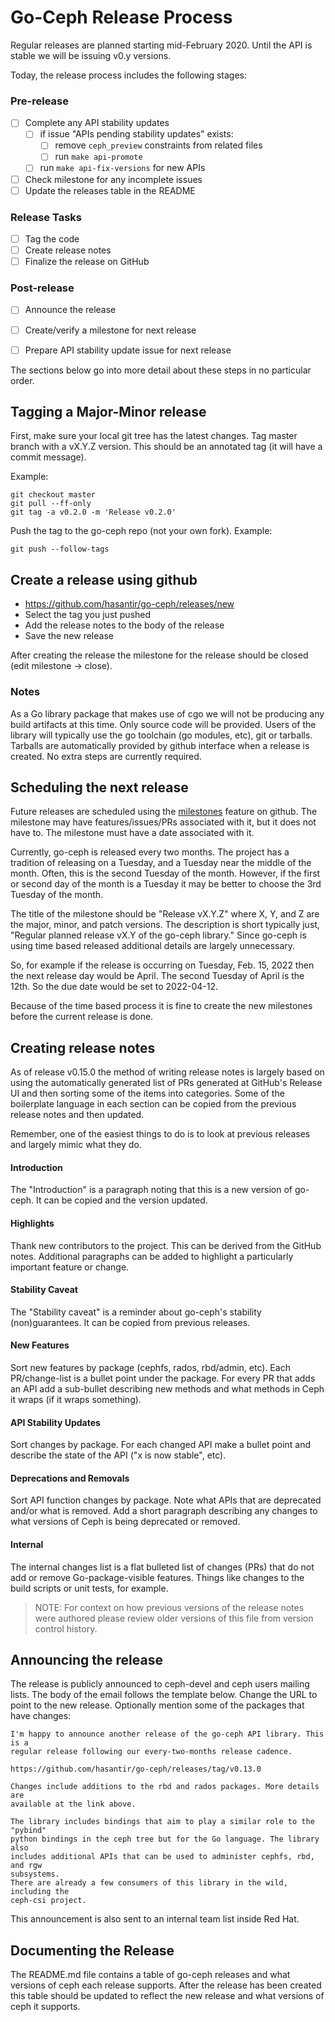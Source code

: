 
# Go-Ceph Release Process

Regular releases are planned starting mid-February 2020. Until the API is
stable we will be issuing v0.y versions.

Today, the release process includes the following stages:

### Pre-release
- [ ] Complete any API stability updates
  - [ ] if issue "APIs pending stability updates" exists:
    - [ ] remove `ceph_preview` constraints from related files
    - [ ] run `make api-promote`
  - [ ] run `make api-fix-versions` for new APIs
- [ ] Check milestone for any incomplete issues
- [ ] Update the releases table in the README

### Release Tasks
- [ ] Tag the code
- [ ] Create release notes
- [ ] Finalize the release on GitHub

### Post-release
- [ ] Announce the release
- [ ] Create/verify a milestone for next release
- [ ] Prepare API stability update issue for next release


The sections below go into more detail about these steps in no particular order.

## Tagging a Major-Minor release

First, make sure your local git tree has the latest changes.
Tag master branch with a vX.Y.Z version. This should be an annotated tag (it
will have a commit message).

Example:
```shell
git checkout master
git pull --ff-only
git tag -a v0.2.0 -m 'Release v0.2.0'
```

Push the tag to the go-ceph repo (not your own fork).
Example:
```shell
git push --follow-tags
```


## Create a release using github
* https://github.com/hasantir/go-ceph/releases/new
* Select the tag you just pushed
* Add the release notes to the body of the release
* Save the new release

After creating the release the milestone for the release should be closed
(edit milestone -> close).


### Notes

As a Go library package that makes use of cgo we will not be producing any
build artifacts at this time. Only source code will be provided. Users of the
library will typically use the go toolchain (go modules, etc), git or tarballs.
Tarballs are automatically provided by github interface when a release is
created. No extra steps are currently required.


## Scheduling the next release

Future releases are scheduled using the
[milestones](https://github.com/hasantir/go-ceph/milestones) feature on github. The
milestone may have features/issues/PRs associated with it, but it does not have
to. The milestone must have a date associated with it.

Currently, go-ceph is released every two months. The project has a tradition of
releasing on a Tuesday, and a Tuesday near the middle of the month. Often, this
is the second Tuesday of the month. However, if the first or second day of the
month is a Tuesday it may be better to choose the 3rd Tuesday of the month.

The title of the milestone should be "Release vX.Y.Z" where X, Y, and Z are the
major, minor, and patch versions. The description is short typically just,
"Regular planned release vX.Y of the go-ceph library." Since go-ceph is using
time based released additional details are largely unnecessary.

So, for example if the release is occurring on Tuesday, Feb. 15, 2022 then the
next release day would be April. The second Tuesday of April is the 12th. So
the due date would be set to 2022-04-12.

Because of the time based process it is fine to create the new milestones before
the current release is done.


## Creating release notes

As of release v0.15.0 the method of writing release notes is largely based on
using the automatically generated list of PRs generated at GitHub's Release UI
and then sorting some of the items into categories. Some of the boilerplate
language in each section can be copied from the previous release notes and then
updated.

Remember, one of the easiest things to do is to look at previous releases and
largely mimic what they do.

#### Introduction
The "Introduction" is a paragraph noting that this is a new version
of go-ceph. It can be copied and the version updated.

#### Highlights
Thank new contributors to the project. This can be derived from the GitHub
notes.  Additional paragraphs can be added to highlight a particularly
important feature or change.

#### Stability Caveat
The "Stability caveat" is a reminder about go-ceph's stability (non)guarantees.
It can be copied from previous releases.

#### New Features
Sort new features by package (cephfs, rados, rbd/admin, etc). Each
PR/change-list is a bullet point under the package. For every PR that adds an
API add a sub-bullet describing new methods and what methods in Ceph it wraps
(if it wraps something).

#### API Stability Updates
Sort changes by package. For each changed API make a bullet point and describe
the state of the API ("x is now stable", etc).

#### Deprecations and Removals
Sort API function changes by package. Note what APIs that are deprecated and/or
what is removed. Add a short paragraph describing any changes to what versions
of Ceph is being deprecated or removed.

#### Internal
The internal changes list is a flat bulleted list of changes (PRs) that do not
add or remove Go-package-visible features. Things like changes to the build
scripts or unit tests, for example.


> NOTE: For context on how previous versions of the release notes were authored
please review older versions of this file from version control history.



## Announcing the release

The release is publicly announced to ceph-devel and ceph users mailing lists.
The body of the email follows the template below.  Change the URL to point to
the new release. Optionally mention some of the packages that have changes:

```
I'm happy to announce another release of the go-ceph API library. This is a
regular release following our every-two-months release cadence.

https://github.com/hasantir/go-ceph/releases/tag/v0.13.0

Changes include additions to the rbd and rados packages. More details are
available at the link above.

The library includes bindings that aim to play a similar role to the "pybind"
python bindings in the ceph tree but for the Go language. The library also
includes additional APIs that can be used to administer cephfs, rbd, and rgw
subsystems.
There are already a few consumers of this library in the wild, including the
ceph-csi project.
```

This announcement is also sent to an internal team list inside Red Hat.


## Documenting the Release

The README.md file contains a table of go-ceph releases and what versions of
ceph each release supports. After the release has been created this table
should be updated to reflect the new release and what versions of ceph it
supports.

